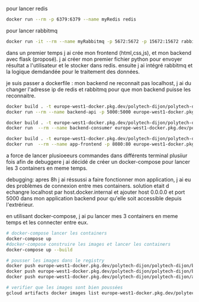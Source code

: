 pour lancer redis
```bash
docker run --rm -p 6379:6379 --name myRedis redis

```

pour lancer rabbitmq
```bash 
docker run -it --rm --name myRabbitmq -p 5672:5672 -p 15672:15672 rabbitmq:3.12-management

```

dans un premier temps j ai crée mon frontend (html,css,js), et mon backend avec flask (proposé).
j ai créer mon premier fichier python pour envoyer résultat a l'utilisateur et le stocker dans redis.
ensuite j ai intégré rabbitmq et la logique demdandée pour le traitement des données.

je suis passer a dockerfile : mon backend ne reconnait pas localhost, j ai du changer l'adresse ip de redis et rabbitmq pour que mon backend puisse les reconnaitre.


```bash
docker build . -t europe-west1-docker.pkg.dev/polytech-dijon/polytech-dijon/backend-api:talebv3
docker run --rm --name backend-api -p 5000:5000 europe-west1-docker.pkg.dev/polytech-dijon/polytech-dijon/backend-api:talebv3

```
```bash
docker build . -t europe-west1-docker.pkg.dev/polytech-dijon/polytech-dijon/backend-consumer:talebv3
docker run  --rm --name backend-consumer europe-west1-docker.pkg.dev/polytech-dijon/polytech-dijon/backend-consumer:talebv3

```
```bash
docker build . -t europe-west1-docker.pkg.dev/polytech-dijon/polytech-dijon/app-frontend:talebv5
docker run  --rm --name app-frontend -p 8080:80 europe-west1-docker.pkg.dev/polytech-dijon/polytech-dijon/app-frontend:talebv4

```
a force de lancer plusioeeurs commandes dans différents terminal plusiiur fois afin de debuggere j ai décidé de créer un docker-compose pour lancer les 3 containers en meme temps.

debugging:
apres 8h j ai réssussi a faire fonctionner mon application, j ai eu des problèmes de connexion entre mes containers. solution etait d echangre localhost par host.docker.internal et ajouter host 0.0.0.0 et port 5000 dans mon application backend pour qu'elle soit accessible depuis l'extrérieur.

en utilisant docker-compose, j ai pu lancer mes 3 containers en meme temps et les connecter entre eux.
```bash
# docker-compose lancer les containers 
docker-compose up 
#docker-compose construire les images et lancer les containers
docker-compose up --build
```

```bash
# pousser les images dans le registry
docker push europe-west1-docker.pkg.dev/polytech-dijon/polytech-dijon/backend-api:talebv3
docker push europe-west1-docker.pkg.dev/polytech-dijon/polytech-dijon/backend-consumer:talebv3
docker push europe-west1-docker.pkg.dev/polytech-dijon/polytech-dijon/app-frontend:talebv5
```

```bash
# verifier que les images sont bien poussées
gcloud artifacts docker images list europe-west1-docker.pkg.dev/polytech-dijon/polytech-dijon
```